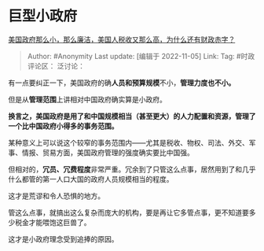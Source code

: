 # 巨型小政府
[美国政府那么小，那么廉洁，美国人税收又那么高，为什么还有财政赤字？](https://www.zhihu.com/question/21658640/answer/2744928069)

> Author: #Anonymity
> Last update: [编辑于 2022-11-05]
> Link:
> Tag: #时政
> 评论区：
> 泛讨论：

有一点要纠正一下，美国政府的确**人员和预算规模**不小，**管理力度也不小。**

但是从**管理范围**上讲相对中国政府确实算是小政府。

**换言之，美国政府是用了和中国规模相当（甚至更大）的人力配置和资源，管理了一个比中国政府小得多的事务范围。**

某种意义上可以说这个较窄的事务范围内——尤其是税收、物权、司法、外交、军事、情报、贸易方面，美国政府管理的强度确实要比中国强。

但相对的，**冗员、冗费程度**非常严重。冗余到了只管这么点事，居然用到了和几乎什么都管的第一人口大国的政府人员规模相当的程度。

这才是荒谬和令人恐惧的地方。

管这么点事，就搞出这么复杂而庞大的机构，要是再让它多管点事，更不知道要多少税金才能喂饱这巨兽了。

这才是小政府理念受到追捧的原因。
